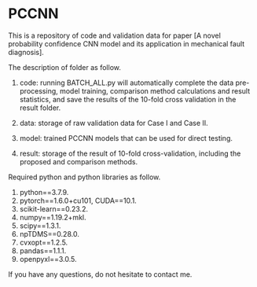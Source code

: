# PCCNN

This is a repository of code and validation data for paper [A novel probability confidence CNN model and its application in mechanical fault diagnosis].

The description of folder as follow.

1. code: running BATCH_ALL.py will automatically complete the data pre-processing, model training, comparison method calculations and result statistics, and save the results of the 10-fold cross validation in the result folder.

2. data: storage of raw validation data for Case I and Case II.

3. model: trained PCCNN models that can be used for direct testing.

4. result: storage of the result of 10-fold cross-validation, including the proposed and comparison methods.

Required python and python libraries as follow.
1. python==3.7.9.
2. pytorch==1.6.0+cu101, CUDA==10.1.
3. scikit-learn==0.23.2.
4. numpy==1.19.2+mkl.
5. scipy==1.3.1.
6. npTDMS==0.28.0.
7. cvxopt==1.2.5.
8. pandas==1.1.1.
9. openpyxl==3.0.5.

If you have any questions, do not hesitate to contact me.